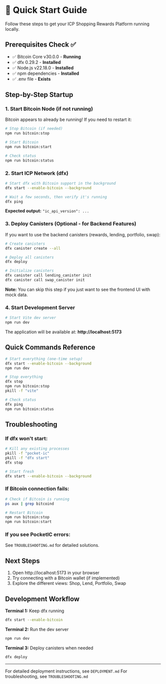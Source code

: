 # 🚀 Quick Start Guide

Follow these steps to get your ICP Shopping Rewards Platform running locally.

## Prerequisites Check ✅

- ✅ Bitcoin Core v30.0.0 - **Running**
- ✅ dfx 0.29.2 - **Installed**
- ✅ Node.js v22.18.0 - **Installed**
- ✅ npm dependencies - **Installed**
- ✅ .env file - **Exists**

## Step-by-Step Startup

### 1. Start Bitcoin Node (if not running)

Bitcoin appears to already be running! If you need to restart it:

```bash
# Stop Bitcoin (if needed)
npm run bitcoin:stop

# Start Bitcoin
npm run bitcoin:start

# Check status
npm run bitcoin:status
```

### 2. Start ICP Network (dfx)

```bash
# Start dfx with Bitcoin support in the background
dfx start --enable-bitcoin --background

# Wait a few seconds, then verify it's running
dfx ping
```

**Expected output:** `"ic_api_version": ...`

### 3. Deploy Canisters (Optional - for Backend Features)

If you want to use the backend canisters (rewards, lending, portfolio, swap):

```bash
# Create canisters
dfx canister create --all

# Deploy all canisters
dfx deploy

# Initialize canisters
dfx canister call lending_canister init
dfx canister call swap_canister init
```

**Note:** You can skip this step if you just want to see the frontend UI with mock data.

### 4. Start Development Server

```bash
# Start Vite dev server
npm run dev
```

The application will be available at: **http://localhost:5173**

## Quick Commands Reference

```bash
# Start everything (one-time setup)
dfx start --enable-bitcoin --background
npm run dev

# Stop everything
dfx stop
npm run bitcoin:stop
pkill -f "vite"

# Check status
dfx ping
npm run bitcoin:status
```

## Troubleshooting

### If dfx won't start:
```bash
# Kill any existing processes
pkill -f "pocket-ic"
pkill -f "dfx start"
dfx stop

# Start fresh
dfx start --enable-bitcoin --background
```

### If Bitcoin connection fails:
```bash
# Check if Bitcoin is running
ps aux | grep bitcoind

# Restart Bitcoin
npm run bitcoin:stop
npm run bitcoin:start
```

### If you see PocketIC errors:
See `TROUBLESHOOTING.md` for detailed solutions.

## Next Steps

1. Open http://localhost:5173 in your browser
2. Try connecting with a Bitcoin wallet (if implemented)
3. Explore the different views: Shop, Lend, Portfolio, Swap

## Development Workflow

**Terminal 1:** Keep dfx running
```bash
dfx start --enable-bitcoin
```

**Terminal 2:** Run the dev server
```bash
npm run dev
```

**Terminal 3:** Deploy canisters when needed
```bash
dfx deploy
```

---

For detailed deployment instructions, see `DEPLOYMENT.md`
For troubleshooting, see `TROUBLESHOOTING.md`

